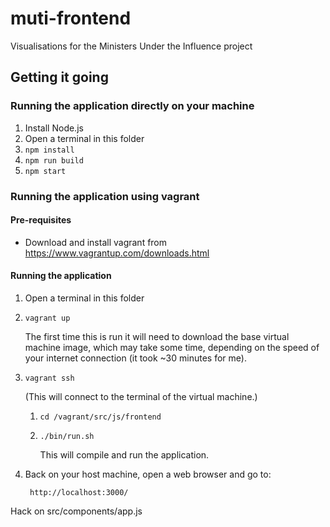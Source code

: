 # muti-frontend

Visualisations for the Ministers Under the Influence project


## Getting it going

### Running the application directly on your machine

1. Install Node.js
2. Open a terminal in this folder
3. `npm install`
4. `npm run build`
5. `npm start`

### Running the application using vagrant

#### Pre-requisites

* Download and install vagrant from https://www.vagrantup.com/downloads.html

#### Running the application

1. Open a terminal in this folder
1. `vagrant up`

    The first time this is run it will need to download the base virtual machine image,
which may take some time, depending on the speed of your internet connection (it took
~30 minutes for me).

1. `vagrant ssh`

    (This will connect to the terminal of the virtual machine.)

    1. `cd /vagrant/src/js/frontend`
    1. `./bin/run.sh`

        This will compile and run the application.

1. Back on your host machine, open a web browser and go to:

        http://localhost:3000/

Hack on src/components/app.js
